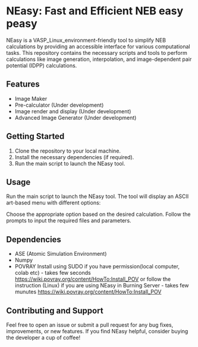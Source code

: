 # NEasy: Fast and Efficient NEB easy peasy

NEasy is a VASP_Linux_environment-friendly tool to simplify NEB calculations by providing an accessible interface for various computational tasks. This repository contains the necessary scripts and tools to perform calculations like image generation, interpolation, and image-dependent pair potential (IDPP) calculations.

## Features

- Image Maker
- Pre-calculator (Under development)
- Image render and display (Under development)
- Advanced Image Generator (Under development)

## Getting Started

1. Clone the repository to your local machine.
2. Install the necessary dependencies (if required).
3. Run the main script to launch the NEasy tool.

## Usage

Run the main script to launch the NEasy tool. The tool will display an ASCII art-based menu with different options:

Choose the appropriate option based on the desired calculation. Follow the prompts to input the required files and parameters.

## Dependencies

- ASE (Atomic Simulation Environment)
- Numpy
- POVRAY
Install using SUDO if you have permission(local computer, colab etc) - takes few seconds
https://wiki.povray.org/content/HowTo:Install_POV
or follow the instruction (Linux) if you are using NEasy in Burning Server - takes few munutes
https://wiki.povray.org/content/HowTo:Install_POV

## Contributing and Support

Feel free to open an issue or submit a pull request for any bug fixes, improvements, or new features.
If you find NEasy helpful, consider buying the developer a cup of coffee!


